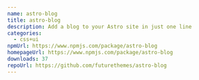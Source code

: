 ```yaml
---
name: astro-blog
title: astro-blog
description: Add a blog to your Astro site in just one line
categories:
  - css+ui
npmUrl: https://www.npmjs.com/package/astro-blog
homepageUrl: https://www.npmjs.com/package/astro-blog
downloads: 37
repoUrl: https://github.com/futurethemes/astro-blog
---
```

